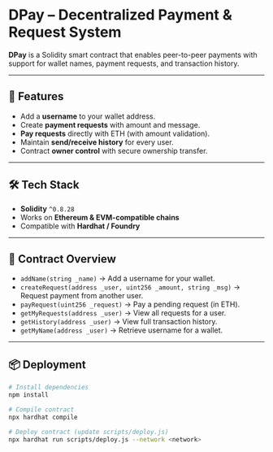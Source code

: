 # DPay – Decentralized Payment & Request System  

**DPay** is a Solidity smart contract that enables peer-to-peer payments with support for wallet names, payment requests, and transaction history.  

---

## 🚀 Features
- Add a **username** to your wallet address.  
- Create **payment requests** with amount and message.  
- **Pay requests** directly with ETH (with amount validation).  
- Maintain **send/receive history** for every user.  
- Contract **owner control** with secure ownership transfer.  

---

## 🛠️ Tech Stack
- **Solidity** `^0.8.28`  
- Works on **Ethereum & EVM-compatible chains**  
- Compatible with **Hardhat / Foundry**  

---

## 📜 Contract Overview
- `addName(string _name)` → Add a username for your wallet.  
- `createRequest(address _user, uint256 _amount, string _msg)` → Request payment from another user.  
- `payRequest(uint256 _request)` → Pay a pending request (in ETH).  
- `getMyRequests(address _user)` → View all requests for a user.  
- `getHistory(address _user)` → View full transaction history.  
- `getMyName(address _user)` → Retrieve username for a wallet.  

---

## 📦 Deployment
```bash
# Install dependencies
npm install

# Compile contract
npx hardhat compile

# Deploy contract (update scripts/deploy.js)
npx hardhat run scripts/deploy.js --network <network>
